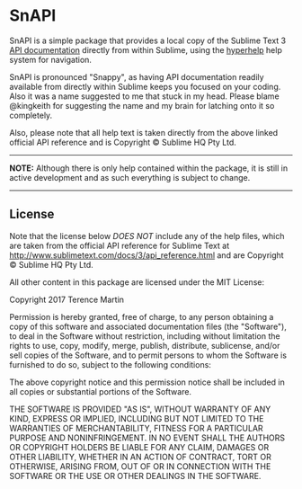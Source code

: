SnAPI
=====

SnAPI is a simple package that provides a local copy of the Sublime Text 3 [API
documentation](http://www.sublimetext.com/docs/3/api_reference.html) directly
from within Sublime, using the [hyperhelp](https://github.com/OdatNurd/hyperhelp)
help system for navigation.

SnAPI is pronounced "Snappy", as having API documentation readily available from
directly within Sublime keeps you focused on your coding. Also it was a name
suggested to me that stuck in my head. Please blame @kingkeith for suggesting
the name and my brain for latching onto it so completely.

Also, please note that all help text is taken directly from the above linked
official API reference and is Copyright © Sublime HQ Pty Ltd.


-------------------------------------------------------------------------------


**NOTE:** Although there is only help contained within the package, it is still
in active development and as such everything is subject to change.


-------------------------------------------------------------------------------

<!--
## Installation ##

SnAPI relies on the [hyperhelp](https://github.com/OdatNurd/hyperhelp)
dependency package to display the actual help. Since the package is not
officially released yet, `hyperhelp` is not in the official list of Sublime
dependencies, and so you must manually install it prior to installing SnAPI.

See the code repository linked above for manual installation instructions. You
can tell if it's installed by checking the Command Palette to see if there are
any commands prefixed by `HyperHelp:`.


### Package Control ###

The best way to install the package is via PackageControl, as this will take
care of ensuring that the package is kept up to date without your having to do
anything at all.

SnAPI is currently not listed in Package Control because it's not officially
released yet. In order to install via Package Control, open the Command Palette
and select the command `Package Control: Add Repository` and then paste in the
URL to this repository (https://github.com/OdatNurd/SnAPI).

Once this is done, you will be able to install the package via the command
palette using the command `Package Control: Install Package` and searching for
`SnAPI`.


### Manual Installation ###

In order to manually install the package, clone the repository into your
Sublime Text `Packages` directory. You can locate this directory by choosing
`Preferences > Browse Packages...` from the menu.

Manual installation is not recommended for most users, as in this case you are
responsible for manually keeping everything up to date. You should only use
manual installation if you have a very compelling reason to do so and are
familiar enough with the process to know how to do it properly.
-->

<!--
If you do a manual install of the package, you must also manually install the
hyperhelp dependency. Optionally you can manually install SnAPI and then
use the `Package Control: Satisfy Dependencies` command to have Package Control
install hyperhelp for you.
-->

<!--
-------------------------------------------------------------------------------


## Usage ##

Once installed, the following command will be added to the command palette,
allowing you to directly open the SnAPI help files. In addition you can also
get at the help by choosing the `HyperHelp: List Available Help` command from
the command palette and choosing SnAPI from the list.


### `SnAPI: Sublime API Help` ###

This opens the help system at the root of the API documentation. This is a
quick jumping off point to all of the various sections of the help system.


-------------------------------------------------------------------------------


## Navigating Help ##

SnAPI uses the standard help navigation in
[hyperhelp](https://github.com/OdatNurd/hyperhelp). If you're not familiar with
how the system works, you can select the `HyperHelp: Help on Help` command from
the command palette to get more information.


-------------------------------------------------------------------------------
-->

## License ##

Note that the license below *DOES NOT* include any of the help files, which are
taken from the official API reference for Sublime Text at
http://www.sublimetext.com/docs/3/api_reference.html and are Copyright ©
Sublime HQ Pty Ltd.

All other content in this package are licensed under the MIT License:

Copyright 2017 Terence Martin

Permission is hereby granted, free of charge, to any person obtaining a copy of
this software and associated documentation files (the "Software"), to deal in
the Software without restriction, including without limitation the rights to
use, copy, modify, merge, publish, distribute, sublicense, and/or sell copies
of the Software, and to permit persons to whom the Software is furnished to do
so, subject to the following conditions:

The above copyright notice and this permission notice shall be included in all
copies or substantial portions of the Software.

THE SOFTWARE IS PROVIDED "AS IS", WITHOUT WARRANTY OF ANY KIND, EXPRESS OR
IMPLIED, INCLUDING BUT NOT LIMITED TO THE WARRANTIES OF MERCHANTABILITY,
FITNESS FOR A PARTICULAR PURPOSE AND NONINFRINGEMENT. IN NO EVENT SHALL THE
AUTHORS OR COPYRIGHT HOLDERS BE LIABLE FOR ANY CLAIM, DAMAGES OR OTHER
LIABILITY, WHETHER IN AN ACTION OF CONTRACT, TORT OR OTHERWISE, ARISING FROM,
OUT OF OR IN CONNECTION WITH THE SOFTWARE OR THE USE OR OTHER DEALINGS IN THE
SOFTWARE.

